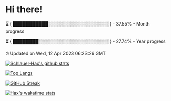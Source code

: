 # Hi there!

⏳ { ███████████░░░░░░░░░░░░░░░░░░░ } - 37.55% - Month progress

⏳ { ████████░░░░░░░░░░░░░░░░░░░░░░ } - 27.74% - Year progress

⏰ Updated on Wed, 12 Apr 2023 06:23:26 GMT


[![Schlauer-Hax's github stats](https://github-readme-stats.vercel.app/api?username=Schlauer-Hax&show_icons=true&theme=dark&count_private=true)](https://github.com/Schlauer-Hax)


[![Top Langs](https://github-readme-stats.vercel.app/api/top-langs/?username=Schlauer-Hax&layout=compact&theme=dark)](https://github.com/Schlauer-Hax?tab=repositories)

[![GitHub Streak](https://streak-stats.demolab.com?user=Schlauer-Hax&theme=dark)](https://git.io/streak-stats)

[![Hax's wakatime stats](https://github-readme-stats.vercel.app/api/wakatime?username=Hax&theme=dark)](https://wakatime.com/@Hax)

